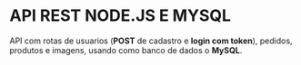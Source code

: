 # API REST NODE.JS E MYSQL
API com rotas de usuarios (**POST** de cadastro e **login com token**), pedidos, produtos e imagens, usando como banco de dados o **MySQL**.  
